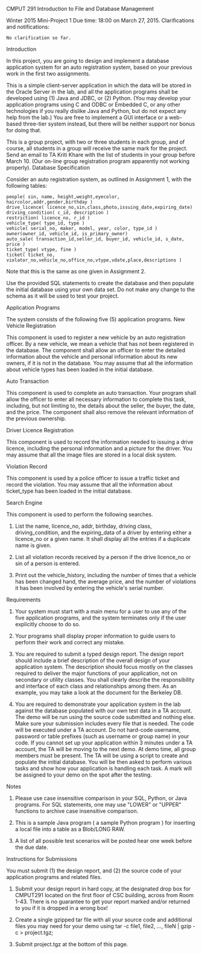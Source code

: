 CMPUT 291 Introduction to File and Database Management

Winter 2015
Mini-Project 1
Due time:  18:00 on  March 27, 2015.
Clarifications and notifications:

    No clarification so far.

Introduction

In this project, you are going to design and implement a database application system for an auto registration system, based on your previous work in the first two assignments.

This is a simple client-server application in which the data will be stored in the Oracle Server in the lab, and all the application programs shall be developed using (1) Java and JDBC, or (2) Python.  (You may develop your application programs using C and ODBC or Embedded C, or any other technologies  if you really dislike Java and Python, but do not expect any help from the lab.)  You are free to implement a GUI interface or a web-based three-tier system instead, but there will be neither support nor bonus for doing that.

This is a group project, with two or three students in each group, and of course, all students in a group will receive the same mark for the project. Send an email to  TA  Kriti Khare with the list of students in your group before March 10. (Our on-line group registration program apparently not working properly).
Database Specification

Consider an auto registration system, as outlined in Assignment 1,  with the following tables:

    people( sin, name, height,weight,eyecolor, haircolor,addr,gender,birthday )
    drive_licence( licence_no,sin,class,photo,issuing_date,expiring_date)
    driving_condition( c_id, description )
    restriction( licence_no, r_id )
    vehicle_type( type_id, type )
    vehicle( serial_no, maker, model, year, color, type_id )
    owner(owner_id, vehicle_id, is_primary_owner)
    auto_sale( transaction_id,seller_id, buyer_id, vehicle_id, s_date, price )
    ticket_type( vtype, fine )
    ticket( ticket_no, violator_no,vehicle_no,office_no,vtype,vdate,place,descriptions )

Note that this is the same as one given in Assignment 2.

Use the provided SQL statements to create the database and then populate the initial database using your own data set. Do not make any change to the schema as it will be used to test your project.

Application Programs

The system consists of the following five (5) application programs.
New Vehicle Registration

This component is used to register a new vehicle by an auto registration officer. By a new vehicle, we mean a vehicle that has not been registered in the database. The component shall allow an officer to enter the detailed information about the vehicle and personal information about its new owners, if it is not in the database. You may assume that all the information about vehicle types has been loaded in the initial database.

Auto Transaction

This component is used to complete an auto transaction. Your program shall allow the officer to enter all necessary information to complete this task, including, but not limiting to, the details about the seller, the buyer, the date, and the price. The component shall also remove the relevant information of the previous ownership.

Driver Licence Registration

This component is used to record the information needed to issuing a drive licence, including the personal information and a picture for the driver. You may assume that all the image files are stored in a local disk system.

Violation Record

This component is used by a police officer to issue a traffic ticket and record the violation. You may assume that all the information about ticket_type has been loaded in the initial database.

Search Engine

This component is used to perform the following searches.

1. List the name, licence_no, addr, birthday, driving class, driving_condition, and the expiring_data of a driver by entering either a licence_no or a given name. It shall display all the entries if a duplicate name is given.
   
2. List all violation records received by a person if  the drive licence_no or sin of a person  is entered.

3. Print out the vehicle_history, including the number of times that a vehicle has been changed hand, the average price, and the number of violations it has been involved by entering the vehicle's serial number.

Requirements

1. Your system must start with a main menu for a user to use any of the five application programs, and the system terminates only if the user explicitly choose to do so.

2. Your programs shall display proper information to guide users to perform their work and correct any mistake.

3. You are required to submit a typed design report. The design report should include a brief description of the overall design of your application system. The description should focus mostly on the classes required to deliver the major functions of your application, not on secondary or utility classes. You shall clearly describe the responsibility and interface of each class and relationships among them. As an example, you may take a look at the document for the Berkeley DB.

4. You are required to demonstrate your application system in the lab against the database populated with our own test data in a TA account. The demo will be run using the source code submitted and nothing else. Make sure your submission includes every file that is needed. The code will be executed under a TA account. Do not hard-code username, password or table prefixes (such as username or group name) in your code. If you cannot set up your application within 3 minutes under a TA account, the TA will be moving to the next demo. At demo time, all group members must be present. The TA will be using a script to create and populate the initial database. You will be then asked to perform various tasks and show how your application is handling each task. A mark will be assigned to your demo on the spot after the testing.

Notes

1. Please use case insensitive comparison in your SQL, Python, or Java programs. For SQL statements, one may use "LOWER" or "UPPER" functions to archive case insensitive comparison.

2. This is a  sample Java program  ( a sample Python program )  for inserting a local file into a table as a Blob/LONG RAW.

3. A list of all possible test scenarios will be posted hear one week before the due date.

Instructions for Submissions

You must submit (1) the design report, and (2) the source code of your application programs and related files.

1. Submit your design report in hard copy, at the designated drop box for CMPUT291 located on the first floor of CSC building, across from Room 1-43. There is no guarantee to get your report marked and/or returned to you if it is dropped in a wrong box!

2. Create a single gzipped tar file with all your source code and additional files you may need for your demo using
                     tar -c file1, file2, ..., fileN | gzip -c > project.tgz; 

3. Submit project.tgz at the bottom of this page.
